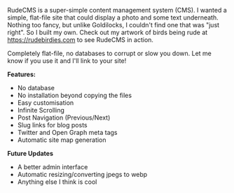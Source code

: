 RudeCMS is a super-simple content management system (CMS). I wanted a simple, flat-file site that could display a photo and some text underneath. Nothing too fancy, but unlike Goldilocks, I couldn't find one that was "just right". So I built my own. Check out my artwork of birds being rude at https://rudebirdies.com to see RudeCMS in action. 

Completely flat-file, no databases to corrupt or slow you down. Let me know if you use it and I'll link to your site!

**Features:**
- No database
- No installation beyond copying the files
- Easy customisation
- Infinite Scrolling
- Post Navigation (Previous/Next)
- Slug links for blog posts
- Twitter and Open Graph meta tags
- Automatic site map generation  
  
**Future Updates**
- A better admin interface
- Automatic resizing/converting jpegs to webp
- Anything else I think is cool
